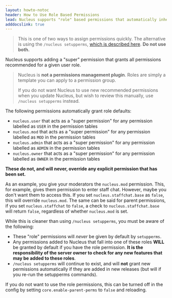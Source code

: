 ```yaml
---
layout: howto-notoc
header: How to Use Role Based Permissions
lead: Nucleus supports "role" based permissions that automatically inherit all recommended permissions
adddocslink: true
---
```


> This is one of two ways to assign permissions quickly. The alternative is using the `/nucleus setupperms`, [which is described here](setupperms.html).
> **Do not use both.**

Nucleus supports adding a "super" permission that grants all permissions recommended for a given user role.

> Nucleus is **not a permissions management plugin**. Roles are simply a template you can apply to a permission group.
>
> If you do not want Nucleus to use new recommended permissions when you update Nucleus, but wish to review this manually, use `/nucleus setupperms` instead.

The following permissions automatically grant role defaults:

* `nucleus.user` that acts as a "super permission" for any permission labelled as `USER` in the permission tables
* `nucleus.mod` that acts as a "super permission" for any permission labelled as `MOD` in the permission tables
* `nucleus.admin` that acts as a "super permission" for any permission labelled as `ADMIN` in the permission tables
* `nucleus.owner` that acts as a "super permission" for any permission labelled as `OWNER` in the permission tables

**These do not, and will never, override any explicit permission that has been set.**

As an example, you give your moderators the `nucleus.mod` permission. This, for example, gives them permission to enter staff chat. However, maybe you don't want them to access this. If you set `nucleus.staffchat.base` as `false`, this will override `nucleus.mod`. The same can be said for parent permissions, if you set `nucleus.staffchat` to `false`, a check to `nucleus.staffchat.base` will return `false`, regardless of whether `nucleus.mod` is set.

While this is cleaner than using `/nucleus setupperms`, you must be aware of the following:

* These "role" permissions will _never_ be given by default by `setupperms`.
* Any permissions added to Nucleus that fall into one of these roles **WILL** be granted by default if you have the role permission. **It is the responsibility of the server owner to check for any new features that may be added to these roles**.
* `/nucleus setupperms` will continue to exist, and will **not** grant new permissions automatically if they are added in new releases (but will if
 you re-run the setupperms commands).

If you do not want to use the role permissions, this can be turned off in the config by setting `core.enable-parent-perms` to `false` and reloading.